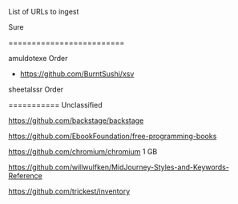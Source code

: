 List of URLs to ingest

Sure




=========================


amuldotexe Order
- https://github.com/BurntSushi/xsv



sheetalssr Order





===========
Unclassified

https://github.com/backstage/backstage

https://github.com/EbookFoundation/free-programming-books


https://github.com/chromium/chromium
1 GB

https://github.com/willwulfken/MidJourney-Styles-and-Keywords-Reference

https://github.com/trickest/inventory
